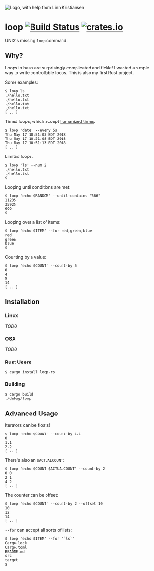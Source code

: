 ![Logo, with help from Linn Kristiansen](https://i.imgur.com/TQp8nu3.png)

# loop [![Build Status](https://travis-ci.org/Miserlou/Loop.svg)](https://travis-ci.org/Miserlou/Loop) [![crates.io](https://img.shields.io/crates/v/loop-rs.svg)](https://crates.io/crates/loop-rs)

UNIX's missing `loop` command. 

## Why?

Loops in bash are surprisingly complicated and fickle! I wanted a simple way to write controllable loops. This is also my first Rust project.

Some examples:

    $ loop ls 
    ./hello.txt
    ./hello.txt
    ./hello.txt
    ./hello.txt
    [ .. ]

Timed loops, which accept [humanized times](https://github.com/tailhook/humantime):

    $ loop 'date' --every 5s
    Thu May 17 10:51:03 EDT 2018
    Thu May 17 10:51:08 EDT 2018
    Thu May 17 10:51:13 EDT 2018
    [ .. ]

Limited loops:

    $ loop 'ls' --num 2
    ./hello.txt
    ./hello.txt
    $ 

Looping until conditions are met:

    $ loop 'echo $RANDOM' --until-contains "666"
    11235
    35925
    666
    $ 

Looping over a list of items:

    $ loop 'echo $ITEM' --for red,green,blue
    red
    green
    blue
    $ 

Counting by a value:

    $ loop 'echo $COUNT' --count-by 5
    0
    4
    9
    14
    [ .. ]

## Installation

### Linux

_TODO_

### OSX

_TODO_

### Rust Users

    $ cargo install loop-rs

### Building

    $ cargo build
    ./debug/loop

## Advanced Usage

Iterators can be floats!

    $ loop 'echo $COUNT' --count-by 1.1
    0
    1.1
    2.2
    [ .. ]

There's also an `$ACTUALCOUNT`:

    $ loop 'echo $COUNT $ACTUALCOUNT' --count-by 2
    0 0
    2 1
    4 2
    [ .. ]

The counter can be offset:

    $ loop 'echo $COUNT' --count-by 2 --offset 10
    10
    12
    14
    [ .. ]

`--for` can accept all sorts of lists:

    $ loop 'echo $ITEM' --for "`ls`"
    Cargo.lock
    Cargo.toml
    README.md
    src
    target
    $

